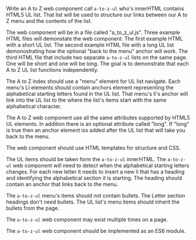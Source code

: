 Write an A to Z web component call `a-to-z-ul` who's innerHTML contains HTML5 UL list. That list will be used to structure our links between our A to Z menu and the contents of the list.
 
The web component will be in a file called "a_to_z_ul.js". Three example HTML files will demonstate the web component. The first example HTML with a short UL list. The second example HTML file with a long UL list demonostrating how the optional "back to the menu" anchor will work. The third HTML file that include two separate `a-to-z-ul` lists on the same page. One will be short and one will be long. The goal is to demonstrate that each A to Z UL list functions independently.

The A to Z index should use a "menu" element for UL list navigate. Each menu's LI elements should contain anchors element representing the alphabetical starting letters found in the UL list. That menu's li's anchor will link into the UL list to the where the list's items start with the same alphabetical character. 
 
The A to Z web component use all the same attributes supported by HTML5 UL elements. In addition there is an optional attribute called "long". If "long" is true then an anchor element iss added after the UL list that will take you back to the menu.

The web component should use HTML templates for structure and CSS. 
 
The UL items should be taken form the `a-to-z-ul` innerHTML. The `a-to-z-ul` web component will need to detect when the alphabetical starting letters changes. For each new letter it needs to insert a new li that has a heading and identifying the alphabetical section it is starting. The heading should contain an anchor that links back to the menu. 

The `a-to-z-ul` menu's items should not contain bullets. The Letter section headings don't need bullets. The UL list's menu items should inherit the bullets from the page. 

 The `a-to-z-ul` web component may exist multiple times on a page. 

 The `a-to-z-ul` web component should be implemented as an ES6 module.
